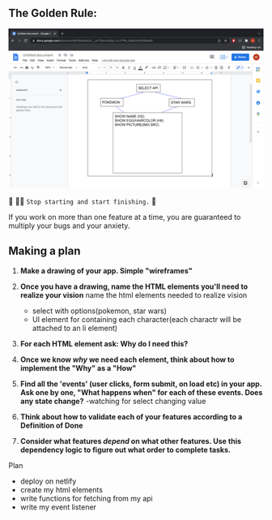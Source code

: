 ## The Golden Rule:

![Wireframe for app](/assets/APIdemowireframe.png)

🦸 🦸‍♂️ `Stop starting and start finishing.` 🏁

If you work on more than one feature at a time, you are guaranteed to multiply your bugs and your anxiety.

## Making a plan

1. **Make a drawing of your app. Simple "wireframes"**

1. **Once you have a drawing, name the HTML elements you'll need to realize your vision**
name the html elements needed to realize vision
    - select with options(pokemon, star wars)
    - Ul element for containing each character(each charactr will
      be attached to an li element)

1. **For each HTML element ask: Why do I need this?**
1. **Once we know _why_ we need each element, think about how to implement the "Why" as a "How"**
1. **Find all the 'events' (user clicks, form submit, on load etc) in your app. Ask one by one, "What happens when" for each of these events. Does any state change?**
    -watching for select changing value
1. **Think about how to validate each of your features according to a Definition of Done**
1. **Consider what features _depend_ on what other features. Use this dependency logic to figure out what order to complete tasks.**

Plan

- deploy on netlify
- create my html elements
- write functions for fetching from my api
- write my event listener